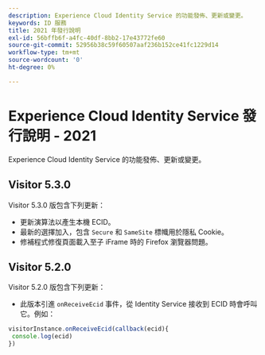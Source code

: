 ```yaml
---
description: Experience Cloud Identity Service 的功能發佈、更新或變更。
keywords: ID 服務
title: 2021 年發行說明
exl-id: 56bffb6f-a4fc-40df-8bb2-17e43772fe60
source-git-commit: 52956b38c59f60507aaf236b152ce41fc1229d14
workflow-type: tm+mt
source-wordcount: '0'
ht-degree: 0%

---
```


# Experience Cloud Identity Service 發行說明 - 2021

Experience Cloud Identity Service 的功能發佈、更新或變更。

## Visitor 5.3.0

Visitor 5.3.0 版包含下列更新：

* 更新演算法以產生本機 ECID。
* 最新的選擇加入，包含 `Secure` 和 `SameSite` 標幟用於隱私 Cookie。
* 修補程式修復頁面載入至子 iFrame 時的 Firefox 瀏覽器問題。

## Visitor 5.2.0

Visitor 5.2.0 版包含下列更新：

* 此版本引進 `onReceiveEcid` 事件，從 Identity Service 接收到 ECID 時會呼叫它。例如：

```js
visitorInstance.onReceiveEcid(callback(ecid){
 console.log(ecid)
})
```
